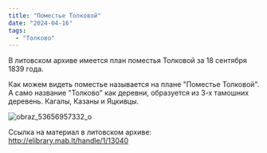 ```yaml
---
title: "Поместье Толковой"
date: "2024-04-16"
tags: 
  - "Толково"
---
```


В литовском архиве имеется план поместья Толковой за 18 сентября 1839 года.

Как можем видеть поместье называется на плане "Поместье Толковой".
А само название "Толково" как деревни, образуется из 3-х тамошних деревень. Кагалы, Казаны и Яцкивцы.

![obraz_53656957332_o](https://github.com/escfrpls/drochiczynpoleski/assets/125834172/ef5a2213-5918-44bd-bad2-be2ffab5f717)

Ссылка на материал в литовском архиве: http://elibrary.mab.lt/handle/1/13040
